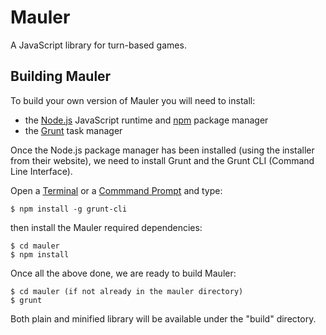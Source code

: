 Mauler
======

A JavaScript library for turn-based games.

Building Mauler
---------------

To build your own version of Mauler you will need to install:

- the [Node.js](http://nodejs.org/) JavaScript runtime and [npm](https://npmjs.org/) package manager
- the [Grunt](http://gruntjs.com/) task manager

Once the Node.js package manager has been installed (using the installer from their website),
we need to install Grunt and the Grunt CLI (Command Line Interface).

Open a [Terminal](http://www.apple.com/osx/apps/all.html#terminal) or
a [Commmand Prompt](http://en.wikipedia.org/wiki/Command_Prompt) and
type:

    $ npm install -g grunt-cli

then install the Mauler required dependencies:

    $ cd mauler
    $ npm install

Once all the above done, we are ready to build Mauler:

    $ cd mauler (if not already in the mauler directory)
    $ grunt

Both plain and minified library will be available under the "build" directory.